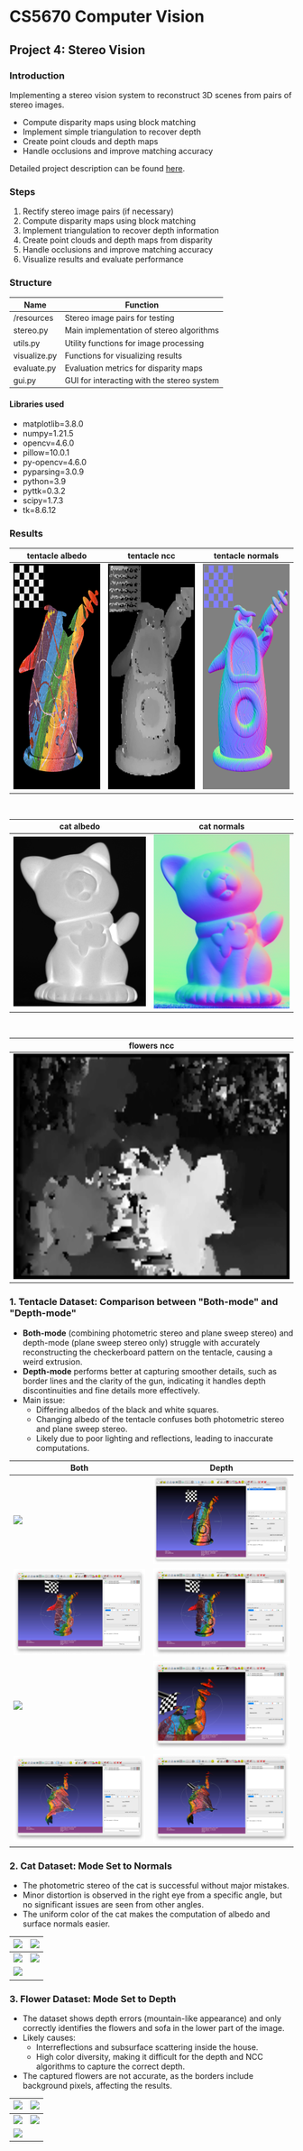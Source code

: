 # CS5670 Computer Vision

## Project 4: Stereo Vision

### Introduction

Implementing a stereo vision system to reconstruct 3D scenes from pairs of stereo images.

* Compute disparity maps using block matching
* Implement simple triangulation to recover depth
* Create point clouds and depth maps
* Handle occlusions and improve matching accuracy

Detailed project description can be found [here](http://www.cs.cornell.edu/courses/cs5670/2024sp/projects/pa4/index.html).

### Steps

1. Rectify stereo image pairs (if necessary)
2. Compute disparity maps using block matching
3. Implement triangulation to recover depth information
4. Create point clouds and depth maps from disparity
5. Handle occlusions and improve matching accuracy
6. Visualize results and evaluate performance

### Structure

| Name         | Function                                        |
| ------------ | ----------------------------------------------- |
| /resources   | Stereo image pairs for testing                  |
| stereo.py    | Main implementation of stereo algorithms        |
| utils.py     | Utility functions for image processing          |
| visualize.py | Functions for visualizing results               |
| evaluate.py  | Evaluation metrics for disparity maps           |
| gui.py       | GUI for interacting with the stereo system      |

#### Libraries used

* matplotlib=3.8.0
* numpy=1.21.5
* opencv=4.6.0
* pillow=10.0.1
* py-opencv=4.6.0
* pyparsing=3.0.9
* python=3.9
* pyttk=0.3.2
* scipy=1.7.3
* tk=8.6.12

### Results

| tentacle albedo  | tentacle ncc  | tentacle normals  |
| --------------------------------------------------------- | --------------------------------------------------------- |--------------------------------------------------------- |
| <img src="results/tentacle_albedo.png" height="400px">  | <img src="results/tentacle_ncc.png" height="400px">  | <img src="results/tentacle_normals.png" height="400px">  | 

<br />  

| cat albedo  | cat normals  |
| --------------------------------------------------------- | --------------------------------------------------------- |
| <img src="results/cat_albedo.png">  | <img src="results/cat_normals.png">  |

<br /> 

| flowers ncc  |
| --------------------------------------------------------- | 
| <img src="results/Flowers_ncc.png" height="400px">  |


### 1. Tentacle Dataset: Comparison between "Both-mode" and "Depth-mode"
- **Both-mode** (combining photometric stereo and plane sweep stereo) and depth-mode (plane sweep stereo only) struggle with accurately reconstructing the checkerboard pattern on the tentacle, causing a weird extrusion.
- **Depth-mode** performs better at capturing smoother details, such as border lines and the clarity of the gun, indicating it handles depth discontinuities and fine details more effectively.
- Main issue:
  - Differing albedos of the black and white squares.
  - Changing albedo of the tentacle confuses both photometric stereo and plane sweep stereo.
  - Likely due to poor lighting and reflections, leading to inaccurate computations.

| Both  | Depth  |
| --------------------------------------------------------- | --------------------------------------------------------- |
| <img src="report/both-1.jpg">  | <img src="report/depth-1.jpg">  |
| <img src="report/both-2.jpg">  | <img src="report/depth-2.jpg">  |
| <img src="report/both-3.jpg">  | <img src="report/depth-3.jpg">  |
| <img src="report/both-4.jpg">  | <img src="report/depth-4.jpg">  |

### 2. Cat Dataset: Mode Set to Normals
- The photometric stereo of the cat is successful without major mistakes.
- Minor distortion is observed in the right eye from a specific angle, but no significant issues are seen from other angles.
- The uniform color of the cat makes the computation of albedo and surface normals easier.

| <img src="report/cat_normal-1.jpg" height=200px> | <img src="report/cat_normal-2.jpg">  |
| --------------------------------------------------------- | --------------------------------------------------------- |
| <img src="report/cat_normal-3.jpg">  | <img src="report/cat_normal-4.jpg">  |
| <img src="report/cat_normal-5.jpg">  |   |

### 3. Flower Dataset: Mode Set to Depth
- The dataset shows depth errors (mountain-like appearance) and only correctly identifies the flowers and sofa in the lower part of the image.
- Likely causes:
  - Interreflections and subsurface scattering inside the house.
  - High color diversity, making it difficult for the depth and NCC algorithms to capture the correct depth.
- The captured flowers are not accurate, as the borders include background pixels, affecting the results.

| <img src="report/flower_depth-1.jpg" height=200px> | <img src="report/flower_depth-2.jpg">  |
| --------------------------------------------------------- | --------------------------------------------------------- |
| <img src="report/flower_depth-3.jpg">  | <img src="report/flower_depth-4.jpg">  |
| <img src="report/flower_depth-5.jpg">  |   |
